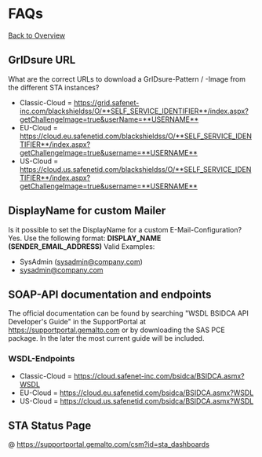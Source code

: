 # FAQs

[Back to Overview](README.md)

## GrIDsure URL

What are the correct URLs to download a GrIDsure-Pattern / -Image from the different STA instances?

* Classic-Cloud = <https://grid.safenet-inc.com/blackshieldss/O/**SELF_SERVICE_IDENTIFIER**/index.aspx?getChallengeImage=true&userName=**USERNAME**>
* EU-Cloud = <https://cloud.eu.safenetid.com/blackshieldss/O/**SELF_SERVICE_IDENTIFIER**/index.aspx?getChallengeImage=true&username=**USERNAME**>
* US-Cloud = <https://cloud.us.safenetid.com/blackshieldss/O/**SELF_SERVICE_IDENTIFIER**/index.aspx?getChallengeImage=true&username=**USERNAME**>

## DisplayName for custom Mailer

Is it possible to set the DisplayName for a custom E-Mail-Configuration?
Yes. Use the following format: **DISPLAY_NAME (SENDER_EMAIL_ADDRESS)**
Valid Examples:

* SysAdmin (sysadmin@company.com)
* sysadmin@company.com

## SOAP-API documentation and endpoints

The official documentation can be found by searching "WSDL BSIDCA API Developer's Guide" in the SupportPortal at <https://supportportal.gemalto.com> or by downloading the SAS PCE package. In the later the most current guide will be included.

### WSDL-Endpoints

* Classic-Cloud = <https://cloud.safenet-inc.com/bsidca/BSIDCA.asmx?WSDL>
* EU-Cloud = <https://cloud.eu.safenetid.com/bsidca/BSIDCA.asmx?WSDL>
* US-Cloud = <https://cloud.us.safenetid.com/bsidca/BSIDCA.asmx?WSDL>

## STA Status Page

@ <https://supportportal.gemalto.com/csm?id=sta_dashboards>
